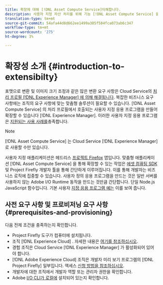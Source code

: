 ```yaml
---
title: 확장에 대해 [!DNL Asset Compute Service]이해합니다.
description: 사용자 지정 자산 처리를 위해 기능 [!DNL Asset Compute Service] 을 확장하는 시기 및 방법입니다.
translation-type: tm+mt
source-git-commit: 54afa44d8d662ee1499a385f504fca073ab6c347
workflow-type: tm+mt
source-wordcount: '275'
ht-degree: 3%

---
```



# 확장성 소개 {#introduction-to-extensibilty}

포맷으로 변환 및 이미지 크기 조정과 같은 많은 변환 요구 사항은 Cloud Service의 [처리 프로필 [!DNL Experience Manager] 에 의해 해결됩니다](https://docs.adobe.com/content/help/en/experience-manager-cloud-service/assets/asset-microservices-overview.html). 복잡한 비즈니스 요구 사항에는 조직의 요구 사항에 맞는 맞춤형 솔루션이 필요할 수 있습니다. [!DNL Asset Compute Service] 의 처리 프로필에서 호출되는 사용자 지정 응용 프로그램을 만들어 확장할 수 있습니다 [!DNL Experience Manager]. 이러한 사용자 지정 응용 프로그램은 [지원되는 사용 사례를](https://docs.adobe.com/content/help/ko-KR/experience-manager-cloud-service/assets/manage/asset-microservices-configure-and-use.html)충족합니다.

>[!NOTE]
>
>[!DNL Asset Compute Service] 는 Cloud Service [!DNL Experience Manager] 로 사용할 수만 있습니다.

사용자 지정 애플리케이션은 헤드리스 [프로젝트 Firefox](https://github.com/AdobeDocs/project-firefly) 앱입니다. 맞춤형 애플리케이션 [!DNL Asset Compute Service] 을 통해 확장할 수 있는 작업은 [에셋 컴퓨팅 SDK](https://github.com/adobe/asset-compute-sdk) 및 Project Firefly 개발자 툴을 통해 간단하게 이루어집니다. 이를 통해 개발자는 비즈니스 로직에 집중할 수 있습니다. 사용자 정의 응용 프로그램을 만드는 것은 일반 서버를 사용하지 않는 Adobe I/O Runtime 동작을 만드는 것만큼 간단합니다. 단일 Node.js JavaScript 함수입니다. 기본 사용자 [지정 응용 프로그램 예는](https://github.com/adobe/asset-compute-example-workers/blob/master/projects/worker-basic/worker-basic.js) 이를 보여 줍니다.

## 사전 요구 사항 및 프로비저닝 요구 사항 {#prerequisites-and-provisioning}

다음 전제 조건을 충족하는지 확인합니다.

* Project Firefly 도구가 컴퓨터에 설치됩니다.
* 조직 [!DNL Experience Cloud] . 자세한 내용은 [여기를 참조하십시오](https://github.com/AdobeDocs/project-firefly/blob/master/getting_started/setup.md#acquire-access-and-credentials).
* 경험 조직은 Cloud Service [!DNL Experience Manager] 가 활성화되어 있어야 합니다.
* [!DNL Adobe Experience Cloud] 조직은 개발자 미리 보기 프로그램의 [!DNL Project Firefly] 일부입니다. 액세스 [신청 방법을 참조하십시오](https://github.com/AdobeDocs/project-firefly/blob/master/overview/getting_access.md).
* 개발자에 대한 조직에서 개발자 역할 또는 관리자 권한을 확인합니다.
* Adobe [I/O CLI가 로컬에](https://github.com/adobe/aio-cli) 설치되어 있는지 확인합니다.

<!-- TBD for later:

* What all accesses and licenses are required?
* What all permissions are required to create, debug, and deploy custom applications?
* How do developers get access and provision the required apps?
* What is repository management?
* Anything on security and data transfer?
* What about handling personal or sensitive information?
* Custom application SLA is dependent on SLAs of various services it depends on.
* Document how the devs can get to know the KPIs of their custom applications. The KPIs are dependent on the performance at Adobe's side, amongst other things.
-->
